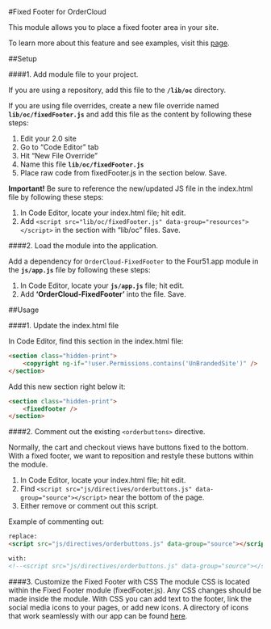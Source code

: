 #Fixed Footer for OrderCloud  

This module allows you to place a fixed footer area in your site. 

To learn more about this feature and see examples, visit this [page](https://volition.four51ordercloud.com/store/product/FixedFooter).

##Setup

####1. Add module file to your project.

If you are using a repository, add this file to the **`/lib/oc`** directory.

If you are using file overrides, create a new file override named **`lib/oc/fixedFooter.js`** and add this file as the content by following these steps:

1. Edit your 2.0 site
2. Go to “Code Editor” tab
3. Hit “New File Override”
4. Name this file **`lib/oc/fixedFooter.js`**
5. Place raw code from fixedFooter.js in the section below. Save.

**Important!** Be sure to reference the new/updated JS file in the index.html file by following these steps:

1. In Code Editor, locate your index.html file; hit edit.
2. Add `<script src="lib/oc/fixedFooter.js" data-group="resources"></script>` in the section with “lib/oc” files. Save.

####2. Load the module into the application.

Add a dependency for `OrderCloud-FixedFooter` to the Four51.app module in the **`js/app.js`** file by following these steps:

1. In Code Editor, locate your **`js/app.js`** file; hit edit.
2. Add **‘OrderCloud-FixedFooter’** into the file. Save.

##Usage

####1. Update the index.html file

 In Code Editor, find this section in the index.html file:
```html
<section class="hidden-print">
    <copyright ng-if="!user.Permissions.contains('UnBrandedSite')" />
</section>
```
Add this new section right below it: 
```html
<section class="hidden-print">
	<fixedfooter />
</section>
```


####2. Comment out the existing `<orderbuttons>` directive.

Normally, the cart and checkout views have buttons fixed to the bottom.  With a fixed footer, we want to reposition and restyle these buttons within the module.

1. In Code Editor, locate your index.html file; hit edit.
2. Find `<script src="js/directives/orderbuttons.js" data-group="source"></script>` near the bottom of the page.
3. Either remove or comment out this script. 

Example of commenting out:
```html
replace: 
<script src="js/directives/orderbuttons.js" data-group="source"></script>

with:
<!--<script src="js/directives/orderbuttons.js" data-group="source"></script>-->
```
####3. Customize the Fixed Footer with CSS
The module CSS is located within the Fixed Footer module (fixedFooter.js).  Any CSS changes should be made inside the module.  With CSS you can add text to the footer, link the social media icons to your pages, or add new icons.  A directory of icons that work seamlessly with our app can be found [here](https://fortawesome.github.io/Font-Awesome/icons/). 
